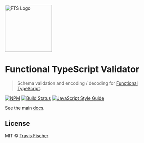 <img src="https://raw.githubusercontent.com/transitive-bullshit/functional-typescript/master/logo.png" alt="FTS Logo" width="150" />

# Functional TypeScript Validator

> Schema validation and encoding / decoding for [Functional TypeScript](https://github.com/transitive-bullshit/functional-typescript).

[![NPM](https://img.shields.io/npm/v/fts-validator.svg)](https://www.npmjs.com/package/fts-validator) [![Build Status](https://travis-ci.com/transitive-bullshit/functional-typescript.svg?branch=master)](https://travis-ci.com/transitive-bullshit/functional-typescript) [![JavaScript Style Guide](https://img.shields.io/badge/code_style-prettier-brightgreen.svg)](https://prettier.io)

See the main [docs](https://github.com/transitive-bullshit/functional-typescript).

## License

MIT © [Travis Fischer](https://transitivebullsh.it)
